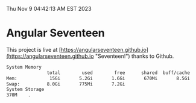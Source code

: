 Thu Nov  9 04:42:13 AM EST 2023

# Angular Seventeen


This project is live at [https://angularseventeen.github.io](https://angularseventeen.github.io "Seventeen!") thanks to Github.

```bash
System Memory
               total        used        free      shared  buff/cache   available
Mem:            15Gi       5.2Gi       1.6Gi       670Mi       8.5Gi       8.9Gi
Swap:          8.0Gi       775Mi       7.2Gi
System Storage
370M	.
